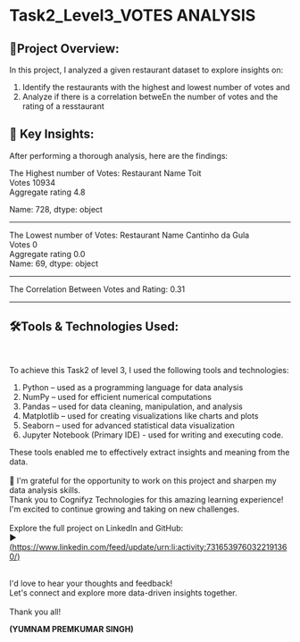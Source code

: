 # Task2_Level3_VOTES ANALYSIS
<html>
  <body>

<h2>🔹Project Overview:</h2>

In this project, I analyzed a given restaurant dataset to explore insights on:
1. Identify the restaurants with the highest and lowest number of votes and
2. Analyze if there is a correlation betweEn the number of votes and the rating of a resstaurant

<h2>🔹 Key Insights: </h2>
After performing a thorough analysis, here are the findings:<br>

The Highest number of Votes: Restaurant Name      Toit<BR>
Votes               10934<br>
Aggregate rating      4.8<br>

Name: 728, dtype: object
_______________________________________________________________

The Lowest number of Votes: Restaurant Name     Cantinho da Gula<br>
Votes                              0<br>
Aggregate rating                 0.0<br>
Name: 69, dtype: object<br>
_______________________________________________________________
The Correlation Between Votes and Rating: 0.31<br>
_______________________________________________________________

<h2>🛠️Tools & Technologies Used:</h2><br>

To achieve this Task2 of level 3, I used the following tools and technologies:<br>

1. Python – used as a programming language for data analysis
2. NumPy – used for efficient numerical computations
3. Pandas – used for data cleaning, manipulation, and analysis
4. Matplotlib – used for creating visualizations like charts and plots
5. Seaborn – used for advanced statistical data visualization
6.  Jupyter Notebook (Primary IDE) - used for writing and executing code.

These tools enabled me to effectively extract insights and meaning from the data.<br><br>
🎉 I'm grateful for the opportunity to work on this project and sharpen my data analysis skills. <br>Thank you to Cognifyz Technologies for this amazing learning experience! I'm excited to continue growing and taking on new challenges.<br><br>
Explore the full project on LinkedIn and GitHub:<br>
▶️ [(https://www.linkedin.com/feed/update/urn:li:activity:7316539760322191360/)<br>](https://www.linkedin.com/feed/update/urn:li:activity:7317217856398446592/)<br>

<p>I'd love to hear your thoughts and feedback! <br>
Let's connect and explore more data-driven insights together. <br><br>
Thank you all!

  <b>(YUMNAM PREMKUMAR SINGH)</b>
</p>
</body>
</html>
